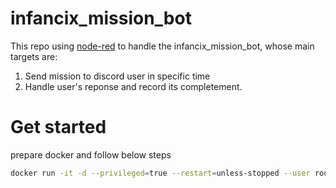 # infancix_mission_bot

This repo using [node-red](https://flows.nodered.org/) to handle the infancix_mission_bot, whose main targets are:

1. Send mission to discord user in specific time
2. Handle user's reponse and record its completement.


# Get started

prepare docker and follow below steps

```bash
docker run -it -d --privileged=true --restart=unless-stopped --user root -p 1880:1880 -v ./node-red-data:/data --name nodered nodered/node-red:latest
```


